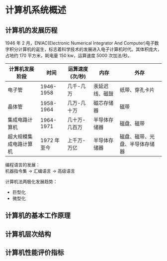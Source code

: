 # 计算机系统概述

## 计算机的发展历程
1946 年 2 月，ENIAC(Electronic Numerical Integrator And Computer)电子数字积分计算机的诞生，标志着科学技术的发展进入电子计算机时代。其体积庞大，占地约 170 平方米，耗电量 150 kw，运算速度 5000 次加法/秒。

|计算机发展阶段|时间|运算速度(次/秒)|内存|外存|
|-|-|-|-|-|
|电子管|1946-1958|几千-几万|汞延迟线、磁鼓|纸带、穿孔卡片|
|晶体管|1958-1964|几万-几十万|磁芯存储器|磁带|
|集成电路计算机|1964-1971|几十万-几百万|半导体存储器|磁盘、磁带|
|超大规模集成电路计算机|1972 年至今|上千万-万亿|半导体存储器|磁盘、磁带、光盘、半导体存储器|

编程语言的发展：  
机器指令集 $\longrightarrow$ 汇编语言 $\longrightarrow$ 高级语言

计算机法两极化发展趋势：

* 巨型化
* 微型化


## 计算机的基本工作原理


## 计算机层次结构


## 计算机性能评价指标

